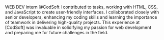 WEB DEV intern @CodSoft I contributed to tasks, working with HTML, CSS, and JavaScript to create user-friendly interfaces. I collaborated closely with senior developers, enhancing my coding skills and learning the importance of teamwork in delivering high-quality projects. This experience at [CodSoft] was invaluable in solidifying my passion for web development and preparing me for future challenges in the field.
